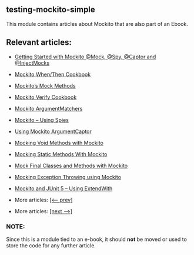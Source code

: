 ## testing-mockito-simple

This module contains articles about Mockito that are also part of an Ebook.

## Relevant articles:

- [Getting Started with Mockito @Mock, @Spy, @Captor and @InjectMocks](docs/Mockito_Annotation.md)
- [Mockito When/Then Cookbook](docs/Mockito_Behavior.md)
- [Mockito’s Mock Methods](docs/Mockito_Mock_Method.md)
- [Mockito Verify Cookbook](docs/Mockito_Verify.md)
- [Mockito ArgumentMatchers](docs/Mockito_ArgumentMatchers.md)
- [Mockito – Using Spies](docs/Mockito_Spy.md)
- [Using Mockito ArgumentCaptor](docs/Mockito_ArgumentCaptor.md)
- [Mocking Void Methods with Mockito](docs/Mockito_Void_Method.md)
- [Mocking Static Methods With Mockito](docs/Mockito_Static_Method.md)
- [Mock Final Classes and Methods with Mockito](docs/Mockito_Final.md)
- [Mocking Exception Throwing using Mockito](docs/Mockito_Exceptions.md)
- [Mockito and JUnit 5 – Using ExtendWith](docs/Mockito_Junit5_Extension.md)

- More articles: [[<-- prev]](../mockito/README.md)
- More articles: [[next -->]](../mockito-spring/README.md)

### NOTE:

Since this is a module tied to an e-book, it should **not** be moved or used to store the code for any further article.